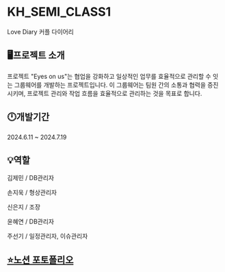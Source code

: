 # KH_SEMI_CLASS1
Love Diary 커플 다이어리

## 🖥️프로젝트 소개
프로젝트 "Eyes on us"는 협업을 강화하고 일상적인 업무를 효율적으로 관리할 수 잇는 그룹웨어를 개발하는 프로젝트입니다.
이 그룹웨어는 팀원 간의 소통과 협력을 증진시키며, 프로젝트 관리와 작업 흐름을 효율적으로 관리하는 것을 목표로 합니다.

## 🕛개발기간
2024.6.11 ~ 2024.7.19

## 💡역할
김제민 / DB관리자


손지욱 / 형상관리자


신은지 / 조장


윤혜연 / DB관리자


주선기 / 일정관리자, 이슈관리자

## [⭐노션 포토폴리오](https://prairie-dietician-01c.notion.site/Eyes-On-Us-cb1efda2a0e448288d1ce42a76ea6ec1?pvs=41)
